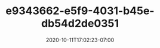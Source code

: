 ---
title: e9343662-e5f9-4031-b45e-db54d2de0351
date: 2020-10-11T17:02:23-07:00
draft: false
location: Olympic Peninsula, WA
img_url: https://d17enza3bfujl8.cloudfront.net/e9343662-e5f9-4031-b45e-db54d2de0351.jpg
original_fn: ""
tags:
- Olympic Peninsula, WA
- Kenai
- hiking

---